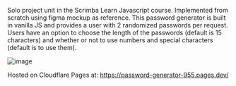 Solo project unit in the Scrimba Learn Javascript course. Implemented from scratch using figma mockup as reference. This password generator is built in vanilla JS and provides a user with 2 randomized passwords per request. Users have an option to choose the length of the passwords (default is 15 characters) and whether or not to use numbers and special characters (default is to use them). 

![image](https://github.com/user-attachments/assets/a014a26e-d614-49ff-9737-c9f78455fd89)

Hosted on Cloudflare Pages at: https://password-generator-955.pages.dev/
